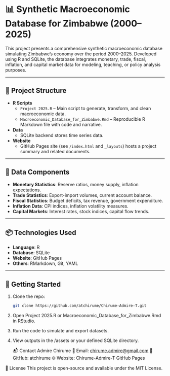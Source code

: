 # 📊 Synthetic Macroeconomic Database for Zimbabwe (2000–2025)

This project presents a comprehensive synthetic macroeconomic database simulating Zimbabwe’s economy over the period 2000–2025. Developed using R and SQLite, the database integrates monetary, trade, fiscal, inflation, and capital market data for modeling, teaching, or policy analysis purposes.

---

## 📁 Project Structure

- **R Scripts**
  - `Project 2025.R` – Main script to generate, transform, and clean macroeconomic data.
  - `Macroeconomic_Database_for_Zimbabwe.Rmd` – Reproducible R Markdown file with code and narrative.
- **Data**
  - SQLite backend stores time series data.
- **Website**
  - GitHub Pages site (see `/index.html` and `_layouts`) hosts a project summary and related documents.

---

## 🧮 Data Components

- **Monetary Statistics**: Reserve ratios, money supply, inflation expectations.
- **Trade Statistics**: Export-import volumes, current account balance.
- **Fiscal Statistics**: Budget deficits, tax revenue, government expenditure.
- **Inflation Data**: CPI indices, inflation volatility measures.
- **Capital Markets**: Interest rates, stock indices, capital flow trends.

---

## 📦 Technologies Used

- **Language**: R
- **Database**: SQLite
- **Website**: GitHub Pages
- **Others**: RMarkdown, Git, YAML

---

## 🚀 Getting Started

1. Clone the repo:
   ```bash
   git clone https://github.com/atchirume/Chirume-Admire-T.git
2. Open Project 2025.R or Macroeconomic_Database_for_Zimbabwe.Rmd in RStudio.

3. Run the code to simulate and export datasets.

4. View outputs in the /assets or your defined SQLite directory.

   📬 Contact
Admire Chirume
📧 Email: chirume.admire@gmail.com
🔗 GitHub: atchirume
🌐 Website: Chirume-Admire-T GitHub Pages

📄 License
This project is open-source and available under the MIT License.
